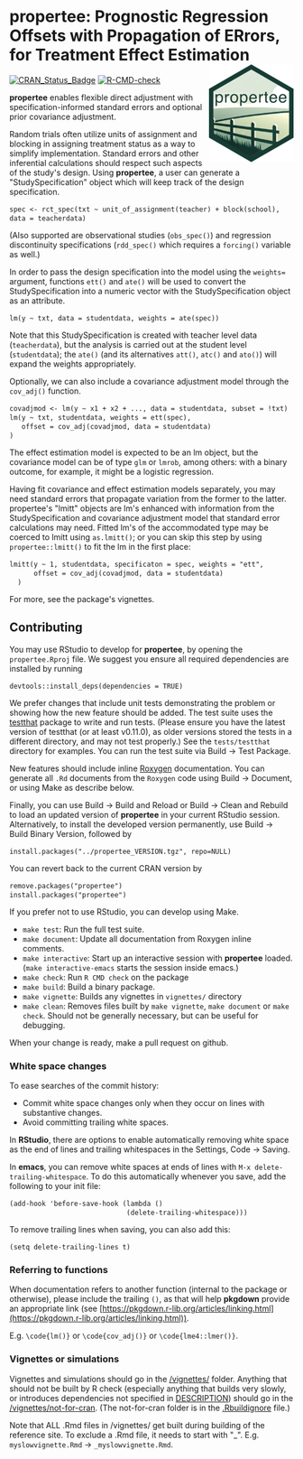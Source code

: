 
# propertee: **P**rognostic **R**egression **O**ffsets with **P**ropagation of **ER**rors, for **T**reatment **E**ffect **E**stimation <img src="man/figures/logo.png" align="right" alt="propertee website" style="width: 150px;"/>

<!-- badges: start -->
[![CRAN_Status_Badge](https://www.r-pkg.org/badges/version/propertee)](https://cran.r-project.org/package=propertee)
[![R-CMD-check](https://github.com/benbhansen-stats/propertee/workflows/R-CMD-check/badge.svg)](https://github.com/benbhansen-stats/propertee/actions)
<!-- badges: end -->

**propertee** enables flexible direct adjustment with specification-informed standard errors
and optional prior covariance adjustment.

Random trials often utilize units of assignment and blocking in assigning
treatment status as a way to simplify implementation. Standard errors and other inferential calculations should respect such aspects of the study's design. Using **propertee**, a user can generate a
"StudySpecification" object which will keep track of the design specification.

    spec <- rct_spec(txt ~ unit_of_assignment(teacher) + block(school), data = teacherdata)

(Also supported are observational studies (`obs_spec()`) and regression
discontinuity specifications (`rdd_spec()` which requires a `forcing()` variable as
well.)

In order to pass the design specification into the model using the `weights=`
argument, functions `ett()` and `ate()` will be used to convert the StudySpecification into
a numeric vector with the StudySpecification object as an attribute.

    lm(y ~ txt, data = studentdata, weights = ate(spec))

Note that this StudySpecification is created with teacher level data (`teacherdata`), but the
analysis is carried out at the student level (`studentdata`); the `ate()` (and
its alternatives `att()`, `atc()` and `ato()`) will expand the weights appropriately.

Optionally, we can also include a covariance adjustment model through the
`cov_adj()` function.

    covadjmod <- lm(y ~ x1 + x2 + ..., data = studentdata, subset = !txt)
    lm(y ~ txt, studentdata, weights = ett(spec),
       offset = cov_adj(covadjmod, data = studentdata)
    )

The effect estimation model is expected to be an lm object, but the covariance model can be of type `glm` or `lmrob`, among others: with a binary outcome, for example, it might be a logistic regression.

Having fit covariance and effect estimation models separately, you may need standard errors that propagate variation from the former to the latter.  propertee's "lmitt" objects are lm's enhanced with information from the StudySpecification and covariance adjustment model that standard error calculations may need. Fitted lm's of the accommodated type may be coerced to lmitt using `as.lmitt()`; or you can skip this step by using `propertee::lmitt()` to fit the lm in the first place:

    lmitt(y ~ 1, studentdata, specificaton = spec, weights = "ett",
          offset = cov_adj(covadjmod, data = studentdata)
	  )

For more, see the package's vignettes.

## Contributing

You may use RStudio to develop for **propertee**, by opening the `propertee.Rproj` file.
We suggest you ensure all required dependencies are installed by running

    devtools::install_deps(dependencies = TRUE)

We prefer changes that include unit tests demonstrating the problem or showing
how the new feature should be added. The test suite uses the
[testthat](https://github.com/hadley/test_that) package to write and run tests.
(Please ensure you have the latest version of testthat (or at least v0.11.0), as
older versions stored the tests in a different directory, and may not test
properly.) See the `tests/testthat` directory for examples. You can run the test
suite via Build -> Test Package.

New features should include inline [Roxygen](http://roxygen.org/) documentation.
You can generate all `.Rd` documents from the `Roxygen` code using Build ->
Document, or using Make as describe below.

Finally, you can use Build -> Build and Reload or Build -> Clean and Rebuild to
load an updated version of **propertee** in your current RStudio session.
Alternatively, to install the developed version permanently, use Build -> Build
Binary Version, followed by

    install.packages("../propertee_VERSION.tgz", repo=NULL)

You can revert back to the current CRAN version by

    remove.packages("propertee")
    install.packages("propertee")

If you prefer not to use RStudio, you can develop using Make.

- `make test`: Run the full test suite.
- `make document`: Update all documentation from Roxygen inline comments.
- `make interactive`: Start up an interactive session with **propertee** loaded.
  (`make interactive-emacs` starts the session inside emacs.)
- `make check`: Run `R CMD check` on the package
- `make build`: Build a binary package.
- `make vignette`: Builds any vignettes in `vignettes/` directory
- `make clean`: Removes files built by `make vignette`, `make document` or `make
   check`. Should not be generally necessary, but can be useful for debugging.

When your change is ready, make a pull request on github.

### White space changes

To ease searches of the commit history:

- Commit white space changes only when they occur on lines with substantive
  changes.
- Avoid committing trailing white spaces.

In **RStudio**, there are options to enable automatically removing white space
as the end of lines and trailing whitespaces in the Settings, Code -> Saving.

In **emacs**, you can remove white spaces at ends of lines with `M-x
delete-trailing-whitespace`. To do this automatically whenever you save, add the
following to your init file:

    (add-hook 'before-save-hook (lambda ()
                                 (delete-trailing-whitespace)))

To remove trailing lines when saving, you can also add this:

    (setq delete-trailing-lines t)


### Referring to functions

When documentation refers to another function (internal to the package or
otherwise), please include the trailing `()`, as that will help **pkgdown**
provide an appropriate link (see
[https://pkgdown.r-lib.org/articles/linking.html](https://pkgdown.r-lib.org/articles/linking.html)).

E.g. `\code{lm()}` or `\code{cov_adj()}` or `\code{lme4::lmer()}`.

### Vignettes or simulations

Vignettes and simulations should go in the
[/vignettes/](https://github.com/benbhansen-stats/propertee/tree/main/vignettes)
folder. Anything that should not be built by R check (especially anything that
builds very slowly, or introduces dependencies not specified in
[DESCRIPTION](https://github.com/benbhansen-stats/propertee/blob/main/DESCRIPTION))
should go in the
[/vignettes/not-for-cran](https://github.com/benbhansen-stats/propertee/tree/main/vignettes/not-for-cran).
(The not-for-cran folder is in the
[.Rbuildignore](https://github.com/benbhansen-stats/propertee/blob/main/.Rbuildignore)
file.)

Note that ALL .Rmd files in /vignettes/ get built during building of the
reference site. To exclude a .Rmd file, it needs to start with "_". E.g.
`myslowvignette.Rmd` -> `_myslowvignette.Rmd`.
